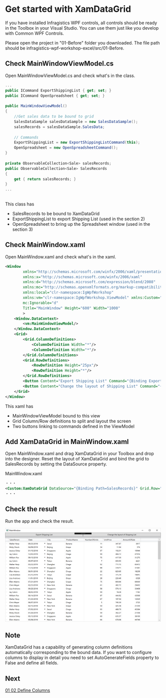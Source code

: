 # Get started with XamDataGrid

If you have installed Infragistics WPF controls, all controls should be ready in the Toolbox in your Visual Studio. You can use them just like you develop with Common WPF Controls.

Please open the project in "01-Before" folder you downloaded. The file path should be infragistics-wpf-workshop-excel/src/01-Before.

## Check MainWindowViewModel.cs

Open MainWindowViewModel.cs and check what's in the class.

```cs
...
public ICommand ExportShippingList { get; set; }
public ICommand OpenSpreadsheet { get; set; }

public MainWindowViewModel()
{
    //Get sales data to be bound to grid
    SalesDataSample salesDataSample = new SalesDataSample();
    salesRecords = salesDataSample.SalesData;

    // Commands
    ExportShippingList = new ExportShippingListCommand(this);
    OpenSpreadsheet = new OpenSpreadsheetCommand();
}

private ObservableCollection<Sale> salesRecords;
public ObservableCollection<Sale> SalesRecords
{
    get { return salesRecords; }
}
...
    
```

This class has
 - SalesRecords to be bound to XamDataGrid
 - ExportShippingList to export Shipping List (used in the section 2)
 - OpenSpreadsheet to bring up the Spreadsheet window (used in the section 3)

## Check MainWindow.xaml

Open MainWindow.xaml and check what's in the xaml.
```xml
<Window
        xmlns="http://schemas.microsoft.com/winfx/2006/xaml/presentation"
        xmlns:x="http://schemas.microsoft.com/winfx/2006/xaml"
        xmlns:d="http://schemas.microsoft.com/expression/blend/2008"
        xmlns:mc="http://schemas.openxmlformats.org/markup-compatibility/2006"
        xmlns:local="clr-namespace:IgWpfWorkshop"
        xmlns:vm="clr-namespace:IgWpfWorkshop.ViewModel" xmlns:Custom="http://infragistics.com/DataPresenter" x:Class="IgWpfWorkshop.MainWindow"
        mc:Ignorable="d"
        Title="MainWindow" Height="600" Width="1000"
        >
    <Window.DataContext>
        <vm:MainWindowViewModel/>
    </Window.DataContext>
    <Grid>
        <Grid.ColumnDefinitions>
            <ColumnDefinition Width="*"/>
            <ColumnDefinition Width="*"/>
        </Grid.ColumnDefinitions>
        <Grid.RowDefinitions>
            <RowDefinition Height="25px"/>
            <RowDefinition Height="*"/>
        </Grid.RowDefinitions>
        <Button Content="Export Shipping List" Command="{Binding ExportShippingList}" Grid.Column="0"/>
        <Button Content="Change the layout of Shipping List" Command="{Binding OpenSpreadsheet}" Grid.Column="1"/>
    </Grid>
</Window>

```

This xaml has
 - MainWindowViewModel bound to this view
 - Grid Column/Row definitions to split and layout the screen
 - Two buttons linking to commands defined in the ViewModel

## Add XamDataGrid in MainWindow.xaml

Open MainWindow.xaml and drag XamDataGrid in your Toolbox and drop into the designer. Reset the layout of XamDataGrid and bind the grid to SalesRecords by setting the DataSource property.

MainWindow.xaml

```xml
・・・
<Custom:XamDataGrid DataSource="{Binding Path=SalesRecords}" Grid.Row="1" Grid.ColumnSpan="2"/>
・・・
```

## Check the result

Run the app and check the result.

![](../assets/01-01-01.png)

## Note

XamDataGrid has a capability of generating column definitions automatically corresponding to the bound data. If you want to configure columns to display in detail you need to set AutoGenerateFields property to False and define all fields. 

## Next
[01 02 Define Columns](01-02-Define-Columns.md)
